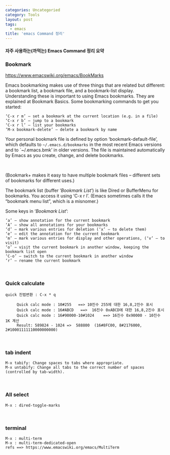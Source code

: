 ```yaml
---
categories: Uncategoried
category: Tools
layout: post
tags:
  - emacs
title: 'emacs Command 정리'
---
```

#### 자주 사용하는(까먹는) Emacs Command 정리 요약

### Bookmark

https://www.emacswiki.org/emacs/BookMarks <br>

Emacs bookmarking makes use of three things that are related but different: a bookmark list, a bookmark file, and a bookmark-list display. Understanding these is important to using Emacs bookmarks. They are explained at Bookmark Basics.
Some bookmarking commands to get you started:
```
‘C-x r m’ – set a bookmark at the current location (e.g. in a file)
‘C-x r b’ – jump to a bookmark
‘C-x r l’ – list your bookmarks
‘M-x bookmark-delete’ – delete a bookmark by name
```
Your personal bookmark file is defined by option ‘bookmark-default-file’, which defaults to `~/.emacs.d/bookmarks` in the most recent Emacs versions and to `~/.emacs.bmk’ in older versions. The file is maintained automatically by Emacs as you create, change, and delete bookmarks.

<br>

(Bookmark+ makes it easy to have multiple bookmark files – different sets of bookmarks for different uses.)

The bookmark list (buffer ‘*Bookmark List*’) is like Dired or BufferMenu for bookmarks. You access it using ‘C-x r l’. (Emacs sometimes calls it the “bookmark menu list”, which is a misnomer.)

Some keys in ‘*Bookmark List*’:
```
‘a’ – show annotation for the current bookmark
‘A’ – show all annotations for your bookmarks
‘d’ – mark various entries for deletion (‘x’ – to delete them)
‘e’ – edit the annotation for the current bookmark
‘m’ – mark various entries for display and other operations, (‘v’ – to visit)
‘o’ – visit the current bookmark in another window, keeping the bookmark list open
‘C-o’ – switch to the current bookmark in another window
‘r’ – rename the current bookmark
```

<br>

### Quick calculate
```
quick 진법변환 : C-x * q 

	 Quick calc mode : 10#255   ==> 10진수 255에 대한 16,8,2진수 표시
	 Quick calc mode : 16#ABCD   ==>  16진수 0xABCD에 대한 16,8,2진수 표시
	 Quick calc mode : 16#90000-10#1024    ==> 16진수 0x90000 - 10진수 1K 계산
	 Result: 589824 - 1024 =>  588800  (16#8FC00, 8#2176000, 2#10001111110000000000)
```

<br>

### tab indent
	M-x tabify: Change spaces to tabs where appropriate.
	M-x untabify: Change all tabs to the correct number of spaces (controlled by tab-width).

<br>

### All select
	M-x : dired-toggle-marks

<br>

### terminal
	M-x : multi-term
	M-x : multi-term-dedicated-open
	refs ==> https://www.emacswiki.org/emacs/MultiTerm

